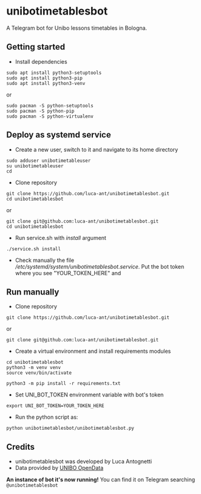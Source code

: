 # unibotimetablesbot


A Telegram bot for Unibo lessons timetables in Bologna.



## Getting started

* Install dependencies
```
sudo apt install python3-setuptools
sudo apt install python3-pip
sudo apt install python3-venv
```
or
```
sudo pacman -S python-setuptools 
sudo pacman -S python-pip
sudo pacman -S python-virtualenv
```



## Deploy as systemd service


* Create a new user, switch to it and navigate to its home directory

```
sudo adduser unibotimetableuser
su unibotimetableuser
cd
```

* Clone repository
```
git clone https://github.com/luca-ant/unibotimetablesbot.git
cd unibotimetablesbot
```
or
```
git clone git@github.com:luca-ant/unibotimetablesbot.git
cd unibotimetablesbot
```

* Run service.sh with *install* argument
```
./service.sh install
```

* Check manually the file */etc/systemd/system/unibotimetablesbot.service*. Put the bot token where you see "YOUR_TOKEN_HERE" and 








## Run manually

* Clone repository
```
git clone https://github.com/luca-ant/unibotimetablesbot.git
```
or
```
git clone git@github.com:luca-ant/unibotimetablesbot.git
```


* Create a virtual environment and install requirements modules
```
cd unibotimetablesbot
python3 -m venv venv
source venv/bin/activate

python3 -m pip install -r requirements.txt
```

* Set UNI_BOT_TOKEN environment variable with bot's token

```
export UNI_BOT_TOKEN=YOUR_TOKEN_HERE
```
* Run the python script as:

```
python unibotimetablesbot/unibotimetablesbot.py
```

## Credits
* unibotimetablesbot was developed by Luca Antognetti
* Data provided by [UNIBO OpenData](https://dati.unibo.it/it/dataset)


**An instance of bot it's now running!** You can find it on Telegram searching `@unibotimetablesbot`
